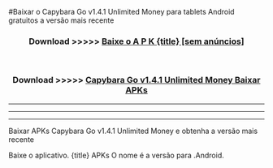 #Baixar o Capybara Go v1.4.1 Unlimited Money   para tablets Android gratuitos a versão mais recente


<div align="center">
<h3>Download >>>>> <a href="https://pt-web.web.app/?pt= {title}">Baixe o A P K {title} [sem anúncios]</a></h3><br>

<h3>Download >>>>> <a href="https://pt-web.web.app/?pt= {title}">Capybara Go v1.4.1 Unlimited Money  Baixar APKs</a></h3>
</div>

----------------------------------------------------------

----------------------------------------------------------

----------------------------------------------------------

Baixar APKs Capybara Go v1.4.1 Unlimited Money  e obtenha a versão mais recente

Baixe o aplicativo. {title} APKs O nome é a versão para .Android.


